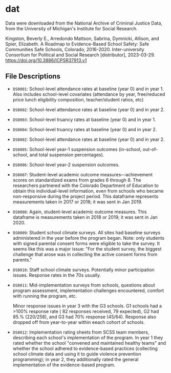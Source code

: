 # dat

Data were downloaded from the National Archive of Criminal Justice Data, from
the University of Michigan's Institute for Social Research.

Kingston, Beverly E., Arredondo Mattson, Sabrina, Dymnicki, Allison, and Spier,
Elizabeth. A Roadmap to Evidence-Based School Safety: Safe Communities Safe
Schools, Colorado, 2016-2020. Inter-university Consortium for Political and
Social Research [distributor], 2023-03-29.
https://doi.org/10.3886/ICPSR37913.v1

## File Descriptions

- `DS0001`: School-level attendance rates at baseline (year 0) and in year 1. Also
  includes school-level covariates (attendance by year, free/reduced price lunch
  eligibility composition, teacher/student ratios, etc)
- `DS0002`: School-level attendance rates at baseline (year 0) and in year 2.
- `DS0003`: School-level truancy rates at baseline (year 0) and in year 1.
- `DS0004`: School-level truancy rates at baseline (year 0) and in year 2.
- `DS0002`: School-level attendance rates at baseline (year 0) and in year 2.
- `DS0005`: School-level year-1 suspension outcomes (in-school, out-of-school,
  and total suspension percentages).
- `DS0006`: School-level year-2 suspension outcomes.
- `DS0007`: Student-level academic outcome measures—achievement scores on
  standardized exams from grades 6 through 8. The researchers partnered with the
  Colorado Department of Education to obtain this individual-level information,
  even from schools who became non-responsive during the project period.
  This dataframe represents measurements taken in 2017 or 2018; it was sent in Jan 2019.
- `DS0008`: Again, student-level academic outcome measures. This dataframe is
  measurements taken in 2018 or 2019; it was sent in Jan 2020.
- `DS0009`: Student school climate surveys. All sites had baseline surveys
  administered in the year before the program began. Note: only students with
  signed parental consent forms were eligible to take the survey. It seems like
  this was a major issue: "For the student survey, the biggest challenge that
  arose was in collecting the active consent forms from parents."
  
- `DS0010`: Staff school climate surveys. Potentially minor participation issues.
  Response rates in the 70s usually.

- `DS0011`: Mid-implementation surveys from schools, questions about program assessment,
  implementation challenges encountered, comfort with running the program, etc.
  
  Minor response issues in year 3 with the G3 schools. G1 schools had a >100%
  response rate ( 82 responses received, 79 expected), G2 had 85.% (220/258),
  and G3 had 70% response (45/64). Response also dropped off from year-to-year
  within eeach cohort of schools.

- `DS0012`: Implementation rating sheets from SCSS team members,
  describing each school's implementation of the program. In year 1 they rated
  whether the school "convened and maintained healthy teams" and whether the
  school adhered to evidence-based practices (collecting school climate data and
  using it to guide violence prevention programming); in year 2, they additionally
  rated the general implementation of the evidence-based program.